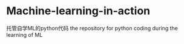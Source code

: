 # Machine-learning-in-action
托管自学ML的python代码
the repository for python coding during the learning of ML
